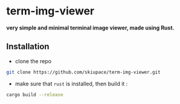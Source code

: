 # term-img-viewer
**very simple and minimal terminal image viewer, made using Rust.**

## Installation
- clone the repo
```bash
git clone https://github.com/skiupace/term-img-viewer.git
```

- make sure that `rust` is installed, then build it :
```bash
cargo build --release
```
